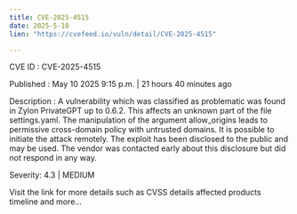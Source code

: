 ```yaml
---
title: CVE-2025-4515
date: 2025-5-10
lien: "https://cvefeed.io/vuln/detail/CVE-2025-4515"

---
```


CVE ID : CVE-2025-4515

Published :  May 10
2025
9:15 p.m. | 21 hours
40 minutes ago

Description : A vulnerability
which was classified as problematic
was found in Zylon PrivateGPT up to 0.6.2. This affects an unknown part of the file settings.yaml. The manipulation of the argument allow_origins leads to permissive cross-domain policy with untrusted domains. It is possible to initiate the attack remotely. The exploit has been disclosed to the public and may be used. The vendor was contacted early about this disclosure but did not respond in any way.

Severity: 4.3 | MEDIUM

Visit the link for more details
such as CVSS details
affected products
timeline
and more...
